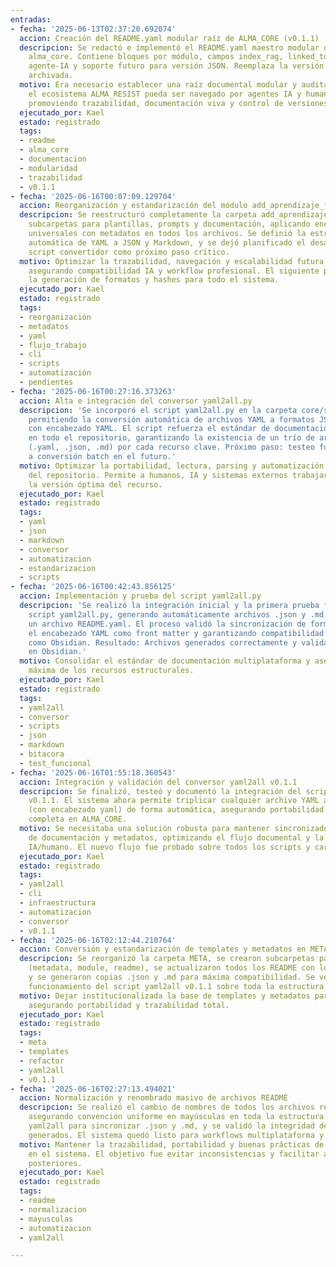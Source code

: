 ```yaml
---
entradas:
- fecha: '2025-06-13T02:37:20.692074'
  accion: Creación del README.yaml modular raíz de ALMA_CORE (v0.1.1)
  descripcion: Se redactó e implementó el README.yaml maestro modular de la carpeta
    alma_core. Contiene bloques por módulo, campos index_rag, linked_to, trazabilidad
    agente-IA y soporte futuro para versión JSON. Reemplaza la versión 0.1.0 que queda
    archivada.
  motivo: Era necesario establecer una raíz documental modular y auditable para que
    el ecosistema ALMA_RESIST pueda ser navegado por agentes IA y humanos sin ambigüedades,
    promoviendo trazabilidad, documentación viva y control de versiones.
  ejecutado_por: Kael
  estado: registrado
  tags:
  - readme
  - alma_core
  - documentacion
  - modularidad
  - trazabilidad
  - v0.1.1
- fecha: '2025-06-16T00:07:09.129704'
  accion: Reorganización y estandarización del módulo add_aprendizaje_flujo
  descripcion: Se reestructuró completamente la carpeta add_aprendizaje_flujo creando
    subcarpetas para plantillas, prompts y documentación, aplicando encabezados YAML
    universales con metadatos en todos los archivos. Se definió la estrategia de conversión
    automática de YAML a JSON y Markdown, y se dejó planificado el desarrollo del
    script convertidor como próximo paso crítico.
  motivo: Optimizar la trazabilidad, navegación y escalabilidad futura del repositorio,
    asegurando compatibilidad IA y workflow profesional. El siguiente paso es automatizar
    la generación de formatos y hashes para todo el sistema.
  ejecutado_por: Kael
  estado: registrado
  tags:
  - reorganización
  - metadatos
  - yaml
  - flujo_trabajo
  - cli
  - scripts
  - automatización
  - pendientes
- fecha: '2025-06-16T00:27:16.373263'
  accion: Alta e integración del conversor yaml2all.py
  descripcion: 'Se incorporó el script yaml2all.py en la carpeta core/scripts/yaml2all/,
    permitiendo la conversión automática de archivos YAML a formatos JSON y Markdown
    con encabezado YAML. El script refuerza el estándar de documentación y trazabilidad
    en todo el repositorio, garantizando la existencia de un trío de archivos sincronizados
    (.yaml, .json, .md) por cada recurso clave. Próximo paso: testeo funcional y adaptación
    a conversión batch en el futuro.'
  motivo: Optimizar la portabilidad, lectura, parsing y automatización documental
    del repositorio. Permite a humanos, IA y sistemas externos trabajar siempre con
    la versión óptima del recurso.
  ejecutado_por: Kael
  estado: registrado
  tags:
  - yaml
  - json
  - markdown
  - conversor
  - automatizacion
  - estandarizacion
  - scripts
- fecha: '2025-06-16T00:42:43.856125'
  accion: Implementación y prueba del script yaml2all.py
  descripcion: 'Se realizó la integración inicial y la primera prueba funcional del
    script yaml2all.py, generando automáticamente archivos .json y .md a partir de
    un archivo README.yaml. El proceso validó la sincronización de formatos, preservando
    el encabezado YAML como front matter y garantizando compatibilidad con sistemas
    como Obsidian. Resultado: Archivos generados correctamente y validados visualmente
    en Obsidian.'
  motivo: Consolidar el estándar de documentación multiplataforma y asegurar portabilidad
    máxima de los recursos estructurales.
  ejecutado_por: Kael
  estado: registrado
  tags:
  - yaml2all
  - conversor
  - scripts
  - json
  - markdown
  - bitacora
  - test_funcional
- fecha: '2025-06-16T01:55:18.360543'
  accion: Integración y validación del conversor yaml2all v0.1.1
  descripcion: Se finalizó, testeó y documentó la integración del script yaml2all
    v0.1.1. El sistema ahora permite triplicar cualquier archivo YAML a .json y .md
    (con encabezado yaml) de forma automática, asegurando portabilidad y trazabilidad
    completa en ALMA_CORE.
  motivo: Se necesitaba una solución robusta para mantener sincronizados los formatos
    de documentación y metadatos, optimizando el flujo documental y la interoperabilidad
    IA/humano. El nuevo flujo fue probado sobre todos los scripts y carpetas críticas.
  ejecutado_por: Kael
  estado: registrado
  tags:
  - yaml2all
  - cli
  - infraestructura
  - automatizacion
  - conversor
  - v0.1.1
- fecha: '2025-06-16T02:12:44.210764'
  accion: Conversión y estandarización de templates y metadatos en META
  descripcion: Se reorganizó la carpeta META, se crearon subcarpetas para cada template
    (metadata, module, readme), se actualizaron todos los README con los nuevos encabezados
    y se generaron copias .json y .md para máxima compatibilidad. Se verificó correcto
    funcionamiento del script yaml2all v0.1.1 sobre toda la estructura.
  motivo: Dejar institucionalizada la base de templates y metadatos para ALMA_CORE,
    asegurando portabilidad y trazabilidad total.
  ejecutado_por: Kael
  estado: registrado
  tags:
  - meta
  - templates
  - refactor
  - yaml2all
  - v0.1.1
- fecha: '2025-06-16T02:27:13.494021'
  accion: Normalización y renombrado masivo de archivos README
  descripcion: Se realizó el cambio de nombres de todos los archivos readme.* a README.*,
    asegurando convención uniforme en mayúsculas en toda la estructura raíz. Se corrió
    yaml2all para sincronizar .json y .md, y se validó la integridad de los archivos
    generados. El sistema quedó listo para workflows multiplataforma y revisión futura.
  motivo: Mantener la trazabilidad, portabilidad y buenas prácticas de nomenclatura
    en el sistema. El objetivo fue evitar inconsistencias y facilitar automatizaciones
    posteriores.
  ejecutado_por: Kael
  estado: registrado
  tags:
  - readme
  - normalizacion
  - mayusculas
  - automatizacion
  - yaml2all

---
```



